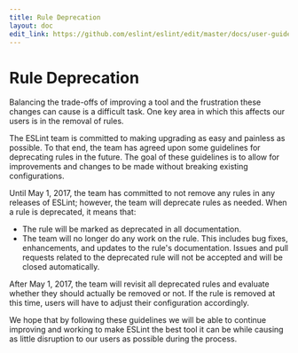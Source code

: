 ```yaml
---
title: Rule Deprecation
layout: doc
edit_link: https://github.com/eslint/eslint/edit/master/docs/user-guide/rule-deprecation.md
---
```

<!-- Note: No pull requests accepted for this file. See README.md in the root directory for details. -->

# Rule Deprecation

Balancing the trade-offs of improving a tool and the frustration these changes can cause is a difficult task. One key area in which this affects our users is in the removal of rules.

The ESLint team is committed to making upgrading as easy and painless as possible. To that end, the team has agreed upon some guidelines for deprecating rules in the future. The goal of these guidelines is to allow for improvements and changes to be made without breaking existing configurations.

Until May 1, 2017, the team has committed to not remove any rules in any releases of ESLint; however, the team will deprecate rules as needed. When a rule is deprecated, it means that:

* The rule will be marked as deprecated in all documentation.
* The team will no longer do any work on the rule. This includes bug fixes, enhancements, and updates to the rule's documentation. Issues and pull requests related to the deprecated rule will not be accepted and will be closed automatically.

After May 1, 2017, the team will revisit all deprecated rules and evaluate whether they should actually be removed or not. If the rule is removed at this time, users will have to adjust their configuration accordingly.

We hope that by following these guidelines we will be able to continue improving and working to make ESLint the best tool it can be while causing as little disruption to our users as possible during the process.
